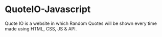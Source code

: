 # QuoteIO-Javascript
Quote IO is a website in which Random Quotes will be shown every time made using HTML, CSS, JS &amp; API.
